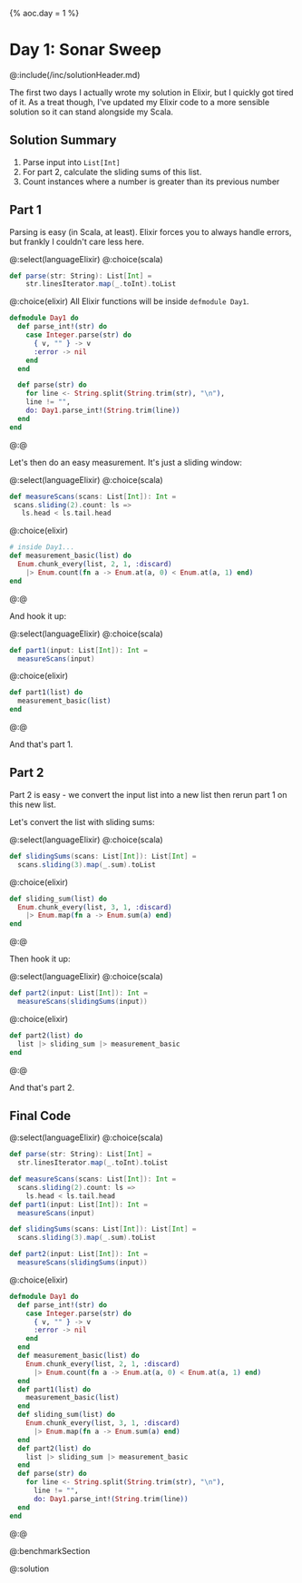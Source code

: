 {%
aoc.day = 1
%}

# Day 1: Sonar Sweep

@:include(/inc/solutionHeader.md)

The first two days I actually wrote my solution in Elixir, but I quickly got tired of it. As a treat though, I've updated my Elixir code
to a more sensible solution so it can stand alongside my Scala.

## Solution Summary

1. Parse input into `List[Int]`
2. For part 2, calculate the sliding sums of this list.
3. Count instances where a number is greater than its previous number

## Part 1

Parsing is easy (in Scala, at least). Elixir forces you to always handle errors, but frankly I couldn't care less here.

@:select(languageElixir)
@:choice(scala)
```scala 3
def parse(str: String): List[Int] =
    str.linesIterator.map(_.toInt).toList
```
@:choice(elixir)
All Elixir functions will be inside `defmodule Day1`. 
```elixir
defmodule Day1 do
  def parse_int!(str) do
    case Integer.parse(str) do
      { v, "" } -> v
      :error -> nil
    end
  end

  def parse(str) do
    for line <- String.split(String.trim(str), "\n"), 
    line != "", 
    do: Day1.parse_int!(String.trim(line))
  end
end
```
@:@

Let's then do an easy measurement. It's just a sliding window:

@:select(languageElixir)
@:choice(scala)
```scala 3
def measureScans(scans: List[Int]): Int =
 scans.sliding(2).count: ls =>
   ls.head < ls.tail.head
```
@:choice(elixir)
```elixir
# inside Day1...
def measurement_basic(list) do
  Enum.chunk_every(list, 2, 1, :discard) 
    |> Enum.count(fn a -> Enum.at(a, 0) < Enum.at(a, 1) end)
end

```
@:@

And hook it up:

@:select(languageElixir)
@:choice(scala)
```scala 3
def part1(input: List[Int]): Int =
  measureScans(input)
```
@:choice(elixir)
```elixir
def part1(list) do
  measurement_basic(list)
end
```
@:@

And that's part 1. 

## Part 2

Part 2 is easy - we convert the input list into a new list then rerun part 1 on this new list.

Let's convert the list with sliding sums:

@:select(languageElixir)
@:choice(scala)
```scala 3
def slidingSums(scans: List[Int]): List[Int] =
  scans.sliding(3).map(_.sum).toList
```
@:choice(elixir)
```elixir
def sliding_sum(list) do
  Enum.chunk_every(list, 3, 1, :discard)
    |> Enum.map(fn a -> Enum.sum(a) end)
end
```
@:@

Then hook it up:

@:select(languageElixir)
@:choice(scala)
```scala 3
def part2(input: List[Int]): Int =
  measureScans(slidingSums(input))
```
@:choice(elixir)
```elixir
def part2(list) do
  list |> sliding_sum |> measurement_basic 
end
```
@:@

And that's part 2. 

## Final Code

@:select(languageElixir)
@:choice(scala)
```scala 3
def parse(str: String): List[Int] =
  str.linesIterator.map(_.toInt).toList

def measureScans(scans: List[Int]): Int =
  scans.sliding(2).count: ls =>
    ls.head < ls.tail.head
def part1(input: List[Int]): Int =
  measureScans(input)

def slidingSums(scans: List[Int]): List[Int] =
  scans.sliding(3).map(_.sum).toList

def part2(input: List[Int]): Int =
  measureScans(slidingSums(input))
```
@:choice(elixir)
```elixir
defmodule Day1 do
  def parse_int!(str) do
    case Integer.parse(str) do
      { v, "" } -> v
      :error -> nil
    end
  end
  def measurement_basic(list) do
    Enum.chunk_every(list, 2, 1, :discard) 
      |> Enum.count(fn a -> Enum.at(a, 0) < Enum.at(a, 1) end)
  end
  def part1(list) do
    measurement_basic(list)
  end
  def sliding_sum(list) do
    Enum.chunk_every(list, 3, 1, :discard)
      |> Enum.map(fn a -> Enum.sum(a) end)
  end
  def part2(list) do
    list |> sliding_sum |> measurement_basic 
  end
  def parse(str) do
    for line <- String.split(String.trim(str), "\n"), 
      line != "", 
      do: Day1.parse_int!(String.trim(line))
  end
end
```
@:@

@:benchmarkSection

@:solution